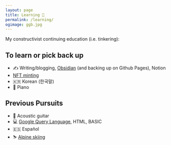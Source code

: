 ```yaml
---
layout: page
title: Learning 🌱
permalink: /learning/
ogimage: ggb.jpg
---
```

My constructivist continuing education (i.e. tinkering):

## To learn or pick back up
- ✍ Writing/blogging, [Obsidian](https://obsidian.md/) (and backing up on Github Pages), Notion
- [NFT minting](/jesus-radio/)
- 🇰🇷 Korean (한국말)
- 🎹 Piano

## Previous Pursuits
- 🎸 Acoustic guitar
- 💻 [Google Query Language](https://cloud.google.com/datastore/docs/reference/gql_reference), HTML, BASIC
- 🇪🇸 Español
- ⛷ [Alpine skiing](/skiing.html)